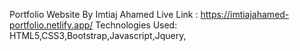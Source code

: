Portfolio Website By Imtiaj Ahamed
Live  Link : https://imtiajahamed-portfolio.netlify.app/
Technologies Used: HTML5,CSS3,Bootstrap,Javascript,Jquery,
